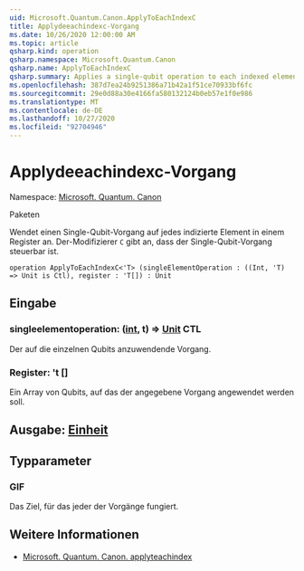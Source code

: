 ```yaml
---
uid: Microsoft.Quantum.Canon.ApplyToEachIndexC
title: Applydeeachindexc-Vorgang
ms.date: 10/26/2020 12:00:00 AM
ms.topic: article
qsharp.kind: operation
qsharp.namespace: Microsoft.Quantum.Canon
qsharp.name: ApplyToEachIndexC
qsharp.summary: Applies a single-qubit operation to each indexed element in a register. The modifier `C` indicates that the single-qubit operation is controllable.
ms.openlocfilehash: 387d7ea24b9251386a71b42a1f51ce70933bf6fc
ms.sourcegitcommit: 29e0d88a30e4166fa580132124b0eb57e1f0e986
ms.translationtype: MT
ms.contentlocale: de-DE
ms.lasthandoff: 10/27/2020
ms.locfileid: "92704946"
---
```

# <a name="applytoeachindexc-operation"></a>Applydeeachindexc-Vorgang

Namespace: [Microsoft. Quantum. Canon](xref:Microsoft.Quantum.Canon)

Paketen [](https://nuget.org/packages/)


Wendet einen Single-Qubit-Vorgang auf jedes indizierte Element in einem Register an.
Der-Modifizierer `C` gibt an, dass der Single-Qubit-Vorgang steuerbar ist.

```qsharp
operation ApplyToEachIndexC<'T> (singleElementOperation : ((Int, 'T) => Unit is Ctl), register : 'T[]) : Unit
```


## <a name="input"></a>Eingabe

### <a name="singleelementoperation--intt--unit-ctl"></a>singleelementoperation: ([int](xref:microsoft.quantum.lang-ref.int), t) => [Unit](xref:microsoft.quantum.lang-ref.unit) CTL

Der auf die einzelnen Qubits anzuwendende Vorgang.


### <a name="register--t"></a>Register: 't []

Ein Array von Qubits, auf das der angegebene Vorgang angewendet werden soll.



## <a name="output--unit"></a>Ausgabe: [Einheit](xref:microsoft.quantum.lang-ref.unit)



## <a name="type-parameters"></a>Typparameter

### <a name="t"></a>GIF

Das Ziel, für das jeder der Vorgänge fungiert.

## <a name="see-also"></a>Weitere Informationen

- [Microsoft. Quantum. Canon. applyteachindex](xref:Microsoft.Quantum.Canon.ApplyToEachIndex)